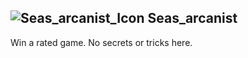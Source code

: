## ![Seas_arcanist_Icon](https://raw.githubusercontent.com/1IlIl/wikidata/main/achievement_icons/Seas_arcanist.png) Seas_arcanist





Win a rated game. No secrets or tricks here.

